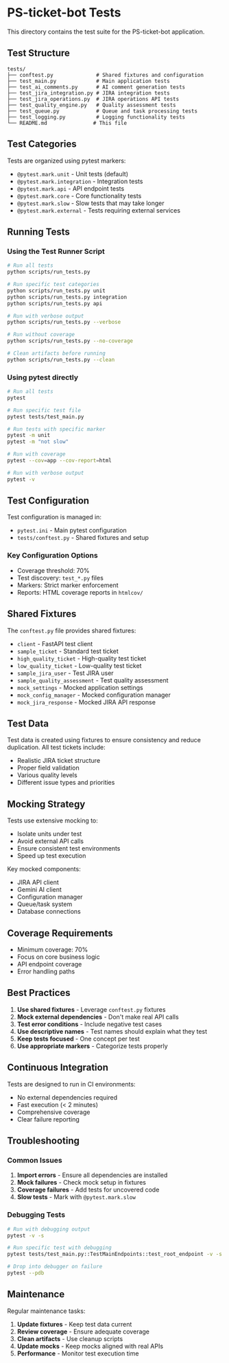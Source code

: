 # PS-ticket-bot Tests

This directory contains the test suite for the PS-ticket-bot application.

## Test Structure

```
tests/
├── conftest.py              # Shared fixtures and configuration
├── test_main.py             # Main application tests
├── test_ai_comments.py      # AI comment generation tests
├── test_jira_integration.py # JIRA integration tests
├── test_jira_operations.py  # JIRA operations API tests
├── test_quality_engine.py   # Quality assessment tests
├── test_queue.py            # Queue and task processing tests
├── test_logging.py          # Logging functionality tests
└── README.md               # This file
```

## Test Categories

Tests are organized using pytest markers:

- `@pytest.mark.unit` - Unit tests (default)
- `@pytest.mark.integration` - Integration tests
- `@pytest.mark.api` - API endpoint tests
- `@pytest.mark.core` - Core functionality tests
- `@pytest.mark.slow` - Slow tests that may take longer
- `@pytest.mark.external` - Tests requiring external services

## Running Tests

### Using the Test Runner Script

```bash
# Run all tests
python scripts/run_tests.py

# Run specific test categories
python scripts/run_tests.py unit
python scripts/run_tests.py integration
python scripts/run_tests.py api

# Run with verbose output
python scripts/run_tests.py --verbose

# Run without coverage
python scripts/run_tests.py --no-coverage

# Clean artifacts before running
python scripts/run_tests.py --clean
```

### Using pytest directly

```bash
# Run all tests
pytest

# Run specific test file
pytest tests/test_main.py

# Run tests with specific marker
pytest -m unit
pytest -m "not slow"

# Run with coverage
pytest --cov=app --cov-report=html

# Run with verbose output
pytest -v
```

## Test Configuration

Test configuration is managed in:

- `pytest.ini` - Main pytest configuration
- `tests/conftest.py` - Shared fixtures and setup

### Key Configuration Options

- Coverage threshold: 70%
- Test discovery: `test_*.py` files
- Markers: Strict marker enforcement
- Reports: HTML coverage reports in `htmlcov/`

## Shared Fixtures

The `conftest.py` file provides shared fixtures:

- `client` - FastAPI test client
- `sample_ticket` - Standard test ticket
- `high_quality_ticket` - High-quality test ticket
- `low_quality_ticket` - Low-quality test ticket
- `sample_jira_user` - Test JIRA user
- `sample_quality_assessment` - Test quality assessment
- `mock_settings` - Mocked application settings
- `mock_config_manager` - Mocked configuration manager
- `mock_jira_response` - Mocked JIRA API response

## Test Data

Test data is created using fixtures to ensure consistency and reduce duplication. All test tickets include:

- Realistic JIRA ticket structure
- Proper field validation
- Various quality levels
- Different issue types and priorities

## Mocking Strategy

Tests use extensive mocking to:

- Isolate units under test
- Avoid external API calls
- Ensure consistent test environments
- Speed up test execution

Key mocked components:
- JIRA API client
- Gemini AI client
- Configuration manager
- Queue/task system
- Database connections

## Coverage Requirements

- Minimum coverage: 70%
- Focus on core business logic
- API endpoint coverage
- Error handling paths

## Best Practices

1. **Use shared fixtures** - Leverage `conftest.py` fixtures
2. **Mock external dependencies** - Don't make real API calls
3. **Test error conditions** - Include negative test cases
4. **Use descriptive names** - Test names should explain what they test
5. **Keep tests focused** - One concept per test
6. **Use appropriate markers** - Categorize tests properly

## Continuous Integration

Tests are designed to run in CI environments:

- No external dependencies required
- Fast execution (< 2 minutes)
- Comprehensive coverage
- Clear failure reporting

## Troubleshooting

### Common Issues

1. **Import errors** - Ensure all dependencies are installed
2. **Mock failures** - Check mock setup in fixtures
3. **Coverage failures** - Add tests for uncovered code
4. **Slow tests** - Mark with `@pytest.mark.slow`

### Debugging Tests

```bash
# Run with debugging output
pytest -v -s

# Run specific test with debugging
pytest tests/test_main.py::TestMainEndpoints::test_root_endpoint -v -s

# Drop into debugger on failure
pytest --pdb
```

## Maintenance

Regular maintenance tasks:

1. **Update fixtures** - Keep test data current
2. **Review coverage** - Ensure adequate coverage
3. **Clean artifacts** - Use cleanup scripts
4. **Update mocks** - Keep mocks aligned with real APIs
5. **Performance** - Monitor test execution time
